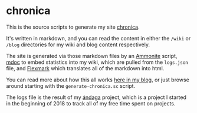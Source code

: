 # chronica

This is the source scripts to generate my site [chronica](https://chronica.xyz).

It's written in markdown, and you can read the content in either the `/wiki` or
`/blog` directories for my wiki and blog content respectively.

The site is generated via those markdown files by an
[Ammonite](https://ammonite.io/) script,
[mdoc](https://scalameta.org/mdoc/) to embed statistics into my wiki,
which are pulled from the `logs.json` file, and
[Flexmark](https://github.com/vsch/flexmark-java) which translates all of the
markdown into html.

You can read more about how this all works [here in my blog](https://chronica.xyz/how-is-chronica-built.html),
or just browse around starting with the `generate-chronica.sc` script.

The logs file is the result of my [ándaga](https://chronica.xyz/andaga.html)
project, which is a project I started in the beginning of 2018 to track all of
my free time spent on projects.

